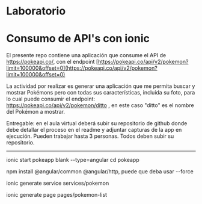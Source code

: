 # Laboratorio 
# Consumo de API's con ionic

El presente repo contiene una aplicación que consume el API de https://pokeapi.co/, con el endpoint [https://pokeapi.co/api/v2/pokemon?limit=100000&offset=0](https://pokeapi.co/api/v2/pokemon?limit=100000&offset=0)

La actividad por realizar es generar una aplicación que me permita buscar y mostrar Pokémons pero con todas sus características, incluida su foto, para lo cual puede consumir el endpoint: https://pokeapi.co/api/v2/pokemon/ditto , en este caso "ditto" es el nombre del Pokémon a mostrar.

Entregable: en el aula virtual deberá subir su repositorio de github donde debe detallar el proceso en el readme y adjuntar capturas de la app en ejecución. Pueden trabajar hasta 3 personas. Todos deben subir su repositorio.


----
ionic start pokeapp blank --type=angular
cd pokeapp

npm install @angular/common @angular/http, puede que deba usar --force

ionic generate service services/pokemon

ionic generate page pages/pokemon-list

